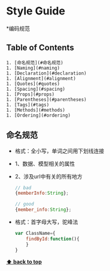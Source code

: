 # Style Guide

*编码规范

## Table of Contents

	1. [命名规范](#命名规范)
	1. [Naming](#naming)
	1. [Declaration](#declaration)
	1. [Alignment](#alignment)
	1. [Quotes](#quotes)
	1. [Spacing](#spacing)
	1. [Props](#props)
	1. [Parentheses](#parentheses)
	1. [Tags](#tags)
	1. [Methods](#methods)
	1. [Ordering](#ordering)

## 命名规范

  - 格式：全小写，单词之间用下划线连接
  - 1、数据、模型相关的属性
  - 2、涉及url中有关的所有地方
    ```javascript
    // bad
    {memberInfo:String};

    // good
    {member_info:String};
    ```

  - 格式：首字母大写，驼峰法


    ```javascript
    var ClassName={
    	findById:function(){
    	}
    }
    ```


**[⬆ back to top](#table-of-contents)**
